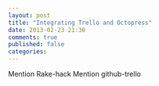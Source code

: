 ```yaml
---
layout: post
title: "Integrating Trello and Octopress"
date: 2013-02-23 21:30
comments: true
published: false
categories: 
---
```

Mention Rake-hack
Mention github-trello

